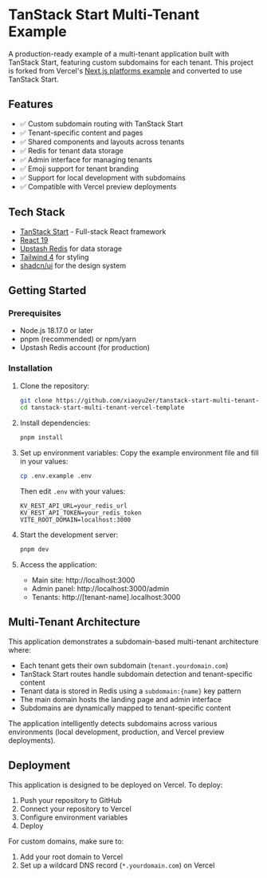 # TanStack Start Multi-Tenant Example

A production-ready example of a multi-tenant application built with TanStack Start, featuring custom subdomains for each tenant. This project is forked from Vercel's [Next.js platforms example](https://github.com/vercel/platforms) and converted to use TanStack Start.

## Features

- ✅ Custom subdomain routing with TanStack Start
- ✅ Tenant-specific content and pages
- ✅ Shared components and layouts across tenants
- ✅ Redis for tenant data storage
- ✅ Admin interface for managing tenants
- ✅ Emoji support for tenant branding
- ✅ Support for local development with subdomains
- ✅ Compatible with Vercel preview deployments

## Tech Stack

- [TanStack Start](https://tanstack.com/start) - Full-stack React framework
- [React 19](https://react.dev/)
- [Upstash Redis](https://upstash.com/) for data storage
- [Tailwind 4](https://tailwindcss.com/) for styling
- [shadcn/ui](https://ui.shadcn.com/) for the design system

## Getting Started

### Prerequisites

- Node.js 18.17.0 or later
- pnpm (recommended) or npm/yarn
- Upstash Redis account (for production)

### Installation

1. Clone the repository:

   ```bash
   git clone https://github.com/xiaoyu2er/tanstack-start-multi-tenant-vercel-template.git
   cd tanstack-start-multi-tenant-vercel-template
   ```

2. Install dependencies:

   ```bash
   pnpm install
   ```

3. Set up environment variables:
   Copy the example environment file and fill in your values:

   ```bash
   cp .env.example .env
   ```

   Then edit `.env` with your values:

   ```
   KV_REST_API_URL=your_redis_url
   KV_REST_API_TOKEN=your_redis_token
   VITE_ROOT_DOMAIN=localhost:3000
   ```

4. Start the development server:

   ```bash
   pnpm dev
   ```

5. Access the application:
   - Main site: http://localhost:3000
   - Admin panel: http://localhost:3000/admin
   - Tenants: http://[tenant-name].localhost:3000

## Multi-Tenant Architecture

This application demonstrates a subdomain-based multi-tenant architecture where:

- Each tenant gets their own subdomain (`tenant.yourdomain.com`)
- TanStack Start routes handle subdomain detection and tenant-specific content
- Tenant data is stored in Redis using a `subdomain:{name}` key pattern
- The main domain hosts the landing page and admin interface
- Subdomains are dynamically mapped to tenant-specific content

The application intelligently detects subdomains across various environments (local development, production, and Vercel preview deployments).

## Deployment

This application is designed to be deployed on Vercel. To deploy:

1. Push your repository to GitHub
2. Connect your repository to Vercel
3. Configure environment variables
4. Deploy

For custom domains, make sure to:

1. Add your root domain to Vercel
2. Set up a wildcard DNS record (`*.yourdomain.com`) on Vercel
